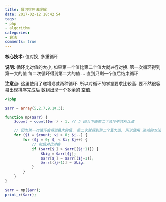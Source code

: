 ```yaml
---
title: 冒泡排序法理解
date: 2017-02-12 18:42:54
tags:
- php
- algorithm
categories:
- 算法
comments: true
---
```


**核心技术:** 值对换, 多重循环

**说明:** 循环比对值的大小, 如果第一个值比第二个值大就进行对换.
第一次循环得到第一大的值
每二次循环得到第二大的值
...
直到只剩一个值后结束循环

**注意点:** 这里使用了递增递减两种循环. 所以对循环的掌握要求比较高. 要不然很容易出现排序完成后 数组出现一个多余的 空值.

```php
<?php

$arr = array(5,2,7,9,10,3);

function mp($arr) {
    $count = count($arr) - 1; // 5 因为下面第二个循环中的对比值

    // 因为第一次循环会得到最大的值, 第二次就得到第二个最大值. 所以使用 递减的方法.
    for ($i = $count; $i > 0; $i--) {
        for ($j = 0; $j < $i; $j++) {
            // 前后对比对换
            if ($arr[$j] > $arr[($j+1)]) {
                $big = $arr[$j];
                $arr[$j] = $arr[($j+1)];
                $arr[($j+1)] = $big;
            }
        }
    }
}

$arr = mp($arr);
print_r($arr);
```